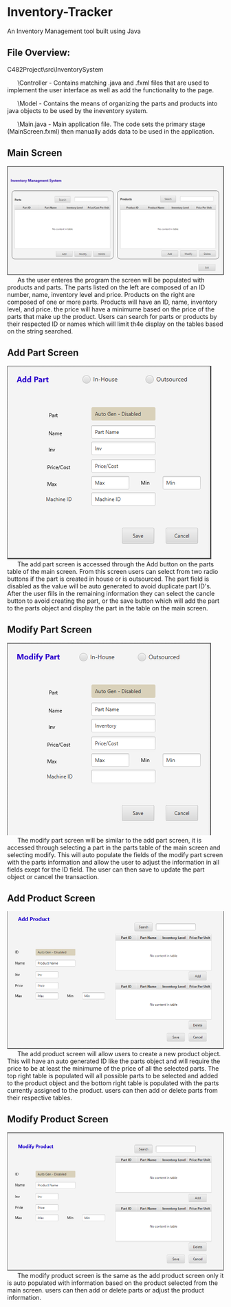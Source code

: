 # Inventory-Tracker
An Inventory Management tool built using Java


## File Overview: </br>
C482Project\src\InventorySystem

  &nbsp;&nbsp;&nbsp;&nbsp;&nbsp;&nbsp;\Controller - Contains matching .java and .fxml files that are used to implement the user interface as well as add the functionality to the page. </br>
  
  &nbsp;&nbsp;&nbsp;&nbsp;&nbsp;&nbsp;\Model - Contains the means of organizing the parts and products into java objects to be used by the ineventory system. </br>
  
  &nbsp;&nbsp;&nbsp;&nbsp;&nbsp;&nbsp;\Main.java - Main application file. The code sets the primary stage (MainScreen.fxml) then manually adds data to be used in the application. </br>
  
  
 ## Main Screen </br>
  ![alt text](https://github.com/Aaron-Artz/Inventory-Tracker/blob/main/READMEpictures/MainScreen.PNG?raw=true)</br>
   &nbsp;&nbsp;&nbsp;&nbsp;&nbsp;&nbsp;As the user enteres the program the screen will be populated with products and parts. The parts listed on the left are composed of an ID number, name, inventory level and price. Products on the right are composed of one or more parts. Products will have an ID, name, inventory level, and price. the price will have a minimume based on the price of the parts that make up the product. Users can search for parts or products by their respected ID or names which will limit th4e display on the tables based on the string searched.
  
 ## Add Part Screen </br>
  ![alt text](https://github.com/Aaron-Artz/Inventory-Tracker/blob/main/READMEpictures/AddPartScreen.PNG?raw=true)</br>
     &nbsp;&nbsp;&nbsp;&nbsp;&nbsp;&nbsp;The add part screen is accessed through the Add button on the parts table of the main screen. From this screen users can select from two radio buttons if the part is created in house or is outsourced. The part field is disabled as the value will be auto generated to avoid duplicate part ID's. After the user fills in the remaining information they can select the cancle button to avoid creating the part, or the save button which will add the part to the parts object and display the part in the table on the main screen.
  
 ## Modify Part Screen </br>
  ![alt text](https://github.com/Aaron-Artz/Inventory-Tracker/blob/main/READMEpictures/ModifyPartScreen.PNG?raw=true)</br>
     &nbsp;&nbsp;&nbsp;&nbsp;&nbsp;&nbsp;The modify part screen will be similar to the add part screen, it is accessed through selecting a part in the parts table of the main screen and selecting modify. This will auto populate the fields of the modify part screen with the parts information and allow the user to adjust the information in all fields exept for the ID field. The user can then save to update the part object or cancel the transaction.
  
 ## Add Product Screen </br>
  ![alt text](https://github.com/Aaron-Artz/Inventory-Tracker/blob/main/READMEpictures/AddProductScreen.PNG?raw=true)</br>
     &nbsp;&nbsp;&nbsp;&nbsp;&nbsp;&nbsp;The add product screen will allow users to create a new product object. This will have an auto generated ID like the parts object and will require the price to be at least the minimume of the price of all the selected parts. The top right table is populated will all possible parts to be selected and added to the product object and the bottom right table is populated with the parts currently assigned to the product. users can then add or delete parts from their respective tables. 
  
 ## Modify Product Screen </br>
  ![alt text](https://github.com/Aaron-Artz/Inventory-Tracker/blob/main/READMEpictures/ModifyProductScreen.PNG?raw=true)</br>
     &nbsp;&nbsp;&nbsp;&nbsp;&nbsp;&nbsp;The modify product screen is the same as the add product screen only it is auto populated with information based on the product selected from the main screen. users can then add or delete parts or adjust the product information.
    
    
  

